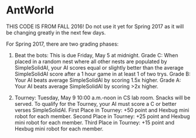 # AntWorld
THIS CODE IS FROM FALL 2016!
Do not use it yet for Spring 2017 as it will be changing greatly in the next few days.

For Spring 2017, there are two grading phases:
1) Beat the bots: This is due Friday, May 5 at midnight. 
     Grade C: When placed in a random nest where all other nests are populated by SimpleSolidAI, your AI scores equal or slightly better 
     than the average SimpleSolidAI score after a 1 hour game in at least 1 of two trys.
     Grade B: Your AI beats average SimpleSolidAI by scoring 1.5x higher.
     Grade A: Your AI beats average SimpleSolidAI by scoring >2x higher.

2) Tourney: Tuesday, May 9 10:00 a.m.‐noon in CS lab room. 
   Snacks will be served.
   To qualify for the Tourney, your AI must score a C or better verses SimpleSolidAI.
   First Place in Tourney: +50 point and Hexbug mini robot for each member.
   Second Place in Tourney: +25 point and Hexbug mini robot for each member.
   Third Place in Tourney: +15 point and Hexbug mini robot for each member.
